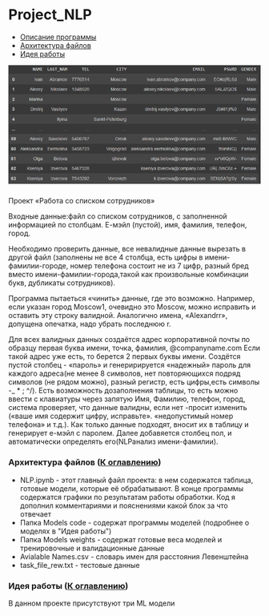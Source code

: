 # Project_NLP

 <a name="Cntns"></a>
 + [Описание программы](#Desc)
 + [Архитектура файлов](#Arch)
 + [Идея работы](#Idea)



![alt text](https://github.com/Terkingil/Project_NLP/blob/main/Images/after.png)


### <a name="Desc"></a>	
<p>Проект «Работа со списком сотрудников»</p>
<p>Входные данные:файл со списком сотрудников, с заполненной информацией по столбцам. Е-мэйл (пустой), имя, фамилия, телефон, город.</p>
<p>Необходимо проверить данные, все невалидные данные вырезать в другой файл (заполнены не все 4 столбца, есть цифры в имени-фамилии-городе, номер телефона  состоит  не  из  7  цифр,  разный  бред  вместо  имени-фамилии-города,такой  как произвольные комбинации букв, дубликаты сотрудников).</p>
<p>Программа пытаеться «чинить» данные, где это возможно. Например, если указан город Moscow1, очевидно это Mosсow, можно исправить и оставить эту строку валидной. 
Аналогично имена, «Alexandrr», допущена опечатка, надо убрать последнюю r. </p>
<p>Для всех валидных данных создаётся адрес корпоративной почты по образцу первая буква имени, точка, фамилия, @companyname.com Если такой адрес уже есть, то берется 2 первых буквы имени. 
Создётся пустой столбец - «пароль» и генеририруется «надежный» пароль для каждого адреса(не менее 8 символов, нет повторяющихся подряд символов (не рядом можно), разный регистр, есть цифры,есть символы -_ * ; ^/).
Есть возможность дозаполнения таблицы, то есть можно ввести с клавиатуры через запятую Имя, Фамилию, телефон, город, система проверяет, что данные валидны, если нет -просит изменить («ваше имя содержит  цифру,  исправьте».  «недопустимый  номер  телефона»  и  т.д.). Как  только  данные подходят, вносит их в таблицу и генерирует е-мэйл с паролем. 
Далее добавяется столбец пол, и автоматически определять его(NLPанализ имени-фамилии).</p>

### Архитектура файлов<a name="Arch"></a> ([К оглавлению](#Cntns))

* NLP.ipynb - этот главный файл проекта: в нем содержатся таблица, готовые модели, которые её обрабатывают. В конце программы содержатся графики по результатам работы обработки. Код я дополнил комментариями и пояснениями какой блок за что отвечает
* Папка Models code - содержат программы моделей (подробнее о моделях в "Идея работы")
* Папка Models weights - содержат готовые веса моделей и тренировочные и валидационные данные
* Avialable Names.csv - словарь имен для расстояния Левенштейна
* task_file_rew.txt - тестовые данные

### Идея работы<a name="Idea"></a> ([К оглавлению](#Cntns))

В данном проекте присутствуют три ML модели
